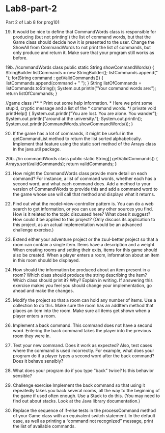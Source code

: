 # Lab8-part-2
Part 2 of Lab 8 for prog101

19. It would be nice to define that CommandWords class is responsible for producing (but not printing!) 
the list of command words, but that the Game class should decide how it is presented to the user. 
Change the ShowAll from CommandWords to not print the list of commands, but only produce and 
return it. Make sure that your program still works as before.

19b.
//commandWords class
public static String showCommandWords()
    {
        StringBuilder listCommands = new StringBuilder();
        listCommands.append("     ");
        for(String command : getValidCommands())
        {
            listCommands.append(command + "  ");
        }
        String listOfCommands = listCommands.toString();
        System.out.println("Your command words are:");
        return listOfCommands;
    }

//game class
/**
     * Print out some help information.
     * Here we print some stupid, cryptic message and a list of the 
     * command words.
     */
    private void printHelp() 
    {
        System.out.println("You are lost. You are alone. You wander");
        System.out.println("around at the university.");
        System.out.println();
        System.out.println(CommandWords.showCommandWords());
    }

20. If the game has a lot of commands, it might be useful in the getCommandList method to return the list
 sorted alphabetically. Implement that feature using the static sort method of the Arrays class in the 
java.util package.

20b.
//in commandWords class
public static String[] getValidCommands()
    {
        Arrays.sort(validCommands);
        return validCommands;
    }

21. How might the CommandWords class provide more detail on each command? For instance, a list of 
command words, whether each has a second word, and what each command does. Add a method to your
 version of CommandWords to provide this and add a command word to the game whose use will call 
that method and displays what it returns.



22. Find out what the model-view-controller pattern is. You can do a web search to get information, or you 
can use any other sources you find. How is it related to the topic discussed here? What does it suggest? 
How could it be applied to this project? (Only discuss its application to this project, as an actual 
implementation would be an advanced challenge exercise.) 



23. Extend either your adventure project or the zuul-better project so that a room can contain a single item. 
Items have a description and a weight. When creating rooms and setting their exits, items for this game 
should also be created. When a player enters a room, information about an item in this room should be 
displayed. 



24. How should the information be produced about an item present in a room? Which class should produce 
the string describing the item? Which class should print it? Why? Explain in writing. If answering this 
exercise makes you feel you should change your implementation, go ahead and make the changes.

 
 
25. Modify the project so that a room can hold any number of items. Use a collection to do this. Make sure 
the room has an addItem method that places an item into the room. Make sure all items get shown 
when a player enters a room. 



26. Implement a back command. This command does not have a second word. Entering the back command 
takes the player into the previous room they were in.



27. Test your new command. Does it work as expected? Also, test cases where the command is used 
incorrectly. For example, what does your program do if a player types a second word after the back 
command? Does it behave sensibly? 



28. What does your program do if you type “back” twice? Is this behavior sensible?



29. Challenge exercise Implement the back command so that using it repeatedly takes you back several rooms,
all the way to the beginning of the game if used often enough. Use a Stack to do this. (You may need to 
find out about stacks. Look at the Java library documentation.)



30. Replace the sequence of if-else tests in the processCommand method of your Game class with an 
equivalent switch statement. In the default case, as well as printing a “command not recognized” message,
 print the list of available commands.
